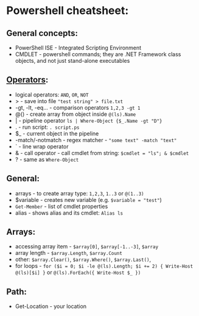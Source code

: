 # Powershell cheatsheet:

## General concepts:

- PowerShell ISE - Integrated Scripting Environment
- CMDLET - powershell commands; they are .NET Framework class objects, and not just stand-alone executables

## [Operators](https://docs.microsoft.com/en-us/powershell/module/microsoft.powershell.core/about/about_operators?view=powershell-6):

- logical operators: `AND`, `OR`, `NOT`
- \> - save into file `"test string" > file.txt`
- -gt, -lt, -eq... - comparison operators `1,2,3 -gt 1`
- @() - create array from object inside `@(ls).Name`
- | - pipeline operator `ls | Where-Object {$_.Name -gt "D"}`
- . - run script: `. script.ps`
- \$\_ - current object in the pipeline
- -match/-notmatch - regex matcher - `"some text" -match "text"`
- ` - line wrap operator
- \& - call operator - call cmdlet from string: `$cmdlet = "ls"; & $cmdlet`
- ? - same as `Where-Object`

## General:

- arrays - to create array type: `1,2,3`, `1..3` or `@(1..3)`
- \$variable - creates new variable (e.g. `$variable = "test"`)
- `Get-Member` - list of cmdlet properties
- alias - shows alias and its cmdlet: `Alias ls`

## Arrays:

- accessing array item - `$array[0]`, `$array[-1..-3]`, `$array`
- array length - `$array.Length`, `$array.Count`
- other: `$array.Clear()`, `$array.Where()`, `$array.Last()`,
- for loops - `for ($i = 0; $i -le @(ls).Length; $i += 2) { Write-Host @(ls)[$i] }` or `@(ls).ForEach({ Write-Host $_ })`

## Path:

- Get-Location - your location
